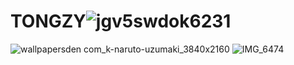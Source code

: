 # TONGZY![jgv5swdok6231](https://user-images.githubusercontent.com/121566098/221248295-accbd331-5cd7-407c-9778-ecb136cd421b.jpg)
![wallpapersden com_k-naruto-uzumaki_3840x2160](https://user-images.githubusercontent.com/121566098/221250608-7f98a2ae-2a59-4cbf-ba87-d7d0cc07c8a8.jpg)
![IMG_6474](https://user-images.githubusercontent.com/121566098/221255795-7147d93a-744e-4fc8-be9b-d581b503f68a.jpg)
